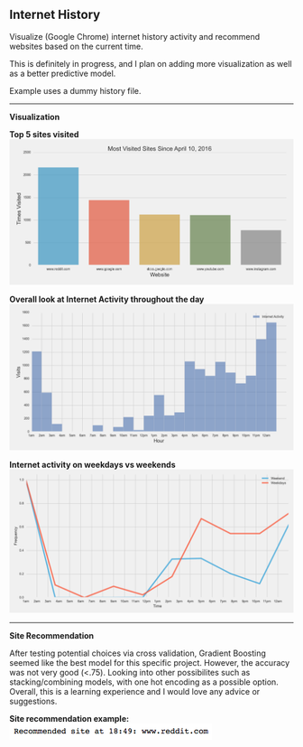 ## Internet History

Visualize (Google Chrome) internet history activity and recommend websites based on the current time. 

This is definitely in progress, and I plan on adding more visualization as well as a better predictive model.

Example uses a dummy history file.

----

**Visualization**

**Top 5 sites visited**
![alt tag](https://github.com/ImAJason/Internet-History/blob/master/Images/Top5%20Sites.png)


**Overall look at Internet Activity throughout the day**
![alt tag](https://github.com/ImAJason/Internet-History/blob/master/Images/histogram.png)


**Internet activity on weekdays vs weekends**
![alt tag](https://github.com/ImAJason/Internet-History/blob/master/Images/weekdayend.png)

----

**Site Recommendation**

After testing potential choices via cross validation, Gradient Boosting seemed like the best model for this specific project. However, the accuracy was not very good (<.75). Looking into other possibilites such as stacking/combining models, with one hot encoding as a possible option. Overall, this is a learning experience and I would love any advice or suggestions.

**Site recommendation example:**
![alt tag](https://github.com/ImAJason/Internet-History/blob/master/Images/Site%20Recommendation.png)

